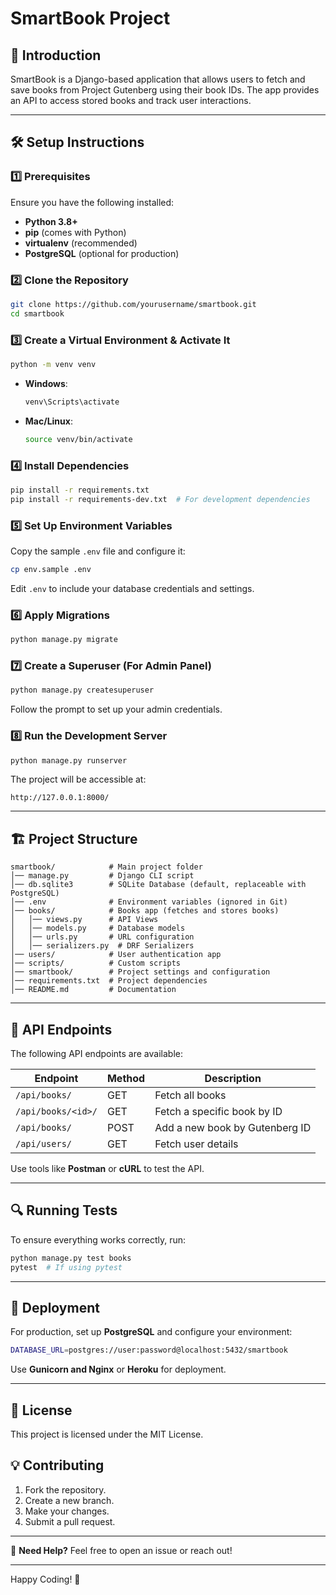 # SmartBook Project

## 🚀 Introduction
SmartBook is a Django-based application that allows users to fetch and save books from Project Gutenberg using their book IDs. The app provides an API to access stored books and track user interactions.

---

## 🛠️ Setup Instructions

### 1️⃣ Prerequisites
Ensure you have the following installed:
- **Python 3.8+**
- **pip** (comes with Python)
- **virtualenv** (recommended)
- **PostgreSQL** (optional for production)

### 2️⃣ Clone the Repository
```sh
git clone https://github.com/yourusername/smartbook.git
cd smartbook
```

### 3️⃣ Create a Virtual Environment & Activate It
```sh
python -m venv venv
```
- **Windows**:
  ```sh
  venv\Scripts\activate
  ```
- **Mac/Linux**:
  ```sh
  source venv/bin/activate
  ```

### 4️⃣ Install Dependencies
```sh
pip install -r requirements.txt
pip install -r requirements-dev.txt  # For development dependencies
```

### 5️⃣ Set Up Environment Variables
Copy the sample `.env` file and configure it:
```sh
cp env.sample .env
```
Edit `.env` to include your database credentials and settings.

### 6️⃣ Apply Migrations
```sh
python manage.py migrate
```

### 7️⃣ Create a Superuser (For Admin Panel)
```sh
python manage.py createsuperuser
```
Follow the prompt to set up your admin credentials.

### 8️⃣ Run the Development Server
```sh
python manage.py runserver
```
The project will be accessible at:
```
http://127.0.0.1:8000/
```

---

## 🏗️ Project Structure
```
smartbook/            # Main project folder
│── manage.py         # Django CLI script
│── db.sqlite3        # SQLite Database (default, replaceable with PostgreSQL)
│── .env              # Environment variables (ignored in Git)
│── books/            # Books app (fetches and stores books)
│   │── views.py      # API Views
│   │── models.py     # Database models
│   │── urls.py       # URL configuration
│   │── serializers.py  # DRF Serializers
│── users/            # User authentication app
│── scripts/          # Custom scripts
│── smartbook/        # Project settings and configuration
│── requirements.txt  # Project dependencies
│── README.md         # Documentation
```

---

## 📜 API Endpoints
The following API endpoints are available:

| Endpoint | Method | Description |
|----------|--------|-------------|
| `/api/books/` | GET | Fetch all books |
| `/api/books/<id>/` | GET | Fetch a specific book by ID |
| `/api/books/` | POST | Add a new book by Gutenberg ID |
| `/api/users/` | GET | Fetch user details |

Use tools like **Postman** or **cURL** to test the API.

---

## 🔍 Running Tests
To ensure everything works correctly, run:
```sh
python manage.py test books
pytest  # If using pytest
```

---

## 🚀 Deployment
For production, set up **PostgreSQL** and configure your environment:
```sh
DATABASE_URL=postgres://user:password@localhost:5432/smartbook
```
Use **Gunicorn and Nginx** or **Heroku** for deployment.

---

## 📜 License
This project is licensed under the MIT License.

## 💡 Contributing
1. Fork the repository.
2. Create a new branch.
3. Make your changes.
4. Submit a pull request.

---

💬 **Need Help?** Feel free to open an issue or reach out!

---
Happy Coding! 🎉
